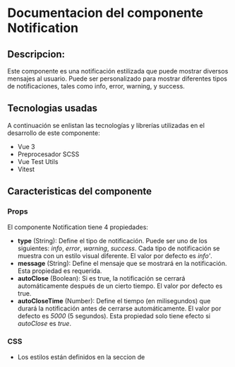 # Documentacion del componente Notification
## Descripcion:
Este componente es una notificación estilizada que puede mostrar diversos mensajes al usuario. Puede ser personalizado para mostrar diferentes tipos de notificaciones, tales como  info,  error,  warning, y  success. 

## Tecnologias usadas
A continuación se enlistan las tecnologías y librerías utilizadas en el desarrollo de este componente:
* Vue 3
* Preprocesador SCSS
* Vue Test Utils
* Vitest

## Caracteristicas del componente
### Props
El componente Notification tiene 4 propiedades:
* **type** (String): Define el tipo de notificación. Puede ser uno de los siguientes: *info*, *error*, *warning*, *success*. Cada tipo de notificación se muestra con un estilo visual diferente. El valor por defecto es *info'*.
* **message** (String): Define el mensaje que se mostrará en la notificación. Esta propiedad es requerida.
* **autoClose** (Boolean): Si es true, la notificación se cerrará automáticamente después de un cierto tiempo. El valor por defecto es true.
* **autoCloseTime** (Number): Define el tiempo (en milisegundos) que durará la notificación antes de cerrarse automáticamente. El valor por defecto es *5000* (5 segundos). Esta propiedad solo tiene efecto si *autoClose* es *true*.

### CSS
* Los estilos están definidos en la seccion de <style> y usan la extencion .scss.
* Los estilos están "scoped", lo que significa que solo se aplicarán a este componente y no afectarán a otros componentes de la aplicación donde se reutilice.
* Los colores y estilos de las notificaciones varían en función del tipo de notificación. Las notificaciones de  *info* son de color azul, las de  *error* son de color rojo, las de *warning* son de color amarillo y las de *success* son de color verde.
* También se incluyen estilos para los elementos internos de la notificación, como el contenido, el icono, el mensaje y el botón de cierre. 

### Métodos
El componente tiene un método:
* **closeNotification**: Se dispara al hacer clic en el botón de cierre y cierra la notificacion.

### Nota
* Se deben copiar tambien los iconos que se encuentran dentro de la carpeta *assets* a su propio proyecto, para que las notificaciones se muestren correctamente.

## Uso del componente
Para utilizar este componente, primero se debe descargar el archivo *TheNotification.vue* que se encuentra dentro de *src/components* y agregarlo al proyecto donde se reutilizara. 
Posteriormente se debe importar y luego usar la etiqueta <TheNotification/> en la plantilla HTML con las propiedades requeridas de *type* y *message*. 
Como opcional tambien se puede pasar la´propiedad de *autoCloseTime*, para definir el tiempo en milisegundos en que la notificacion tardara en cerrarse automaticamente; el valor predeterminado de este es **"5000"**. Si no se desea que la notificacion se cierre automaticamente, puede definir la propiedad *:autoClose="false"*


A continuacion un ejemplo:

```vue 
<template>
  <main>
    <TheNotification 
    type="success" 
    message="Success!"
    :autoCloseTime:"7000"
    />
  </main>
</template>

<script setup>
import TheNotification from './components/TheNotification.vue';
</script>

```


## Demostracion
La implementación de este componente se puede ver de la siguiente forma:

**Visualización de la notificacion de tipo *info***

![notification info](https://github.com/MileydyMtz/vue-notification-component/assets/85470047/38f8a51d-3eb9-478a-998e-51e898d1ef8f)

**Visualización de la notificacion de tipo *error***

![notification error](https://github.com/MileydyMtz/vue-notification-component/assets/85470047/fe1d442e-4d41-4fbb-ac95-f2c06da5e8d8)

**Visualización de la notificacion de tipo *warning***

![notification warning](https://github.com/MileydyMtz/vue-notification-component/assets/85470047/1ab4bac1-0568-4540-87f4-351fe6b87cc1)

**Visualización de la notificacion de tipo *success***

![notification success](https://github.com/MileydyMtz/vue-notification-component/assets/85470047/837eaeaa-c333-4a25-9015-c50a3c05e78d)


## Pruebas
Las pruebas se han implementado utilizando la biblioteca vitest para correr las pruebas y @vue/test-utils para montar el componente.

A continuacion se muestran las pruebas implementadas:
* **renders properly**: Esta prueba verifica si el componente se renderiza correctamente y si el mensaje pasado como propiedad se muestra en el componente.

* **renders different types of notifications**: Esta prueba verifica si los diferentes tipos de notificaciones (*info*, *warning*, *error*, *success*) se muestran correctamente en el componente.

* **auto closes after certain time**: Esta prueba verifica si la notificación se cierra automáticamente después del tiempo especificado en la propiedad autoCloseTime.

* **renders the correct icon for each notification type**: Esta prueba verifica si el icono correcto se muestra para cada tipo de notificación.

* **closes the notification when the close button is clicked**: Esta prueba verifica si la notificación se cierra correctamente cuando se hace clic en el botón de cerrar.
